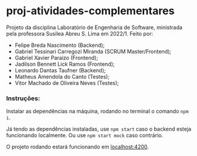 # proj-atividades-complementares

Projeto da disciplina Laboratório de Engenharia de Software, ministrada pela professora Susilea Abreu S. Lima em 2022/1.
Feito por:

 - Felipe Breda Nascimento (Backend);
 - Gabriel Tessinari Carregozi Miranda (SCRUM Master/Frontend);
 - Gabriel Xavier Paraizo (Frontend);
 - Jadilson Bennett Lick Ramos (Frontend);
 - Leonardo Dantas Taufner (Backend);
 - Matheus Amendola do Canto (Testes);
 - Vitor Machado de Oliveira Neves (Testes); 

### Instruções:
Instalar as dependências na máquina, rodando no terminal o comando `npm i`.

Já tendo as dependências instaladas, use `npm start` caso o backend esteja funcionando localmente. Ou use `npm start mock` caso contrário.

O projeto rodando estará funcionando em <localhost:4200>.